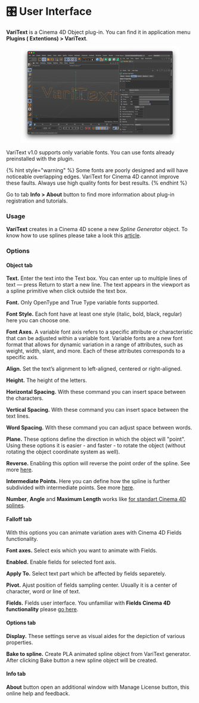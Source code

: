 # 🎛 User Interface

**VariText** is a Cinema 4D Object plug-in. You can find it in application menu **Plugins ( Extentions) > VariText**.

<figure><img src="../.gitbook/assets/Screenshot 2023 07 04 at 11.05.23.png" alt=""><figcaption></figcaption></figure>

VariText v1.0 supports only variable fonts. You can use fonts already preinstalled with the plugin.

{% hint style="warning" %}
Some fonts are poorly designed and will have noticeable overlapping edges. VariText for Cinema 4D cannot improve these faults. Always use high quality fonts for best results.
{% endhint %}

Go to tab **Info >** **About** button to find more information about plug-in registration and tutorials.

### Usage

**VariText** creates in a Cinema 4D scene a new _Spline Generator_ object. To know how to use splines please take a look this [article](https://help.maxon.net/c4d/s26/en-us/Default.htm#html/5420.html?TocPath=Create%2520Menu%257CSpline%257C\_\_\_\_\_0).

### Options

#### Object tab

**Text.** Enter the text into the Text box. You can enter up to multiple lines of text — press Return to start a new line. The text appears in the viewport as a spline primitive when click outside the text box.

**Font.** Only OpenType and True Type variable fonts supported.

**Font Style.** Each font have at least one style (italic, bold, black, regular) here you can choose one.

**Font Axes.** A variable font axis refers to a specific attribute or characteristic that can be adjusted within a variable font. Variable fonts are a new font format that allows for dynamic variation in a range of attributes, such as weight, width, slant, and more. Each of these attributes corresponds to a specific axis.

**Align.** Set the text’s alignment to left-aligned, centered or right-aligned.

**Height.** The height of the letters.

**Horizontal Spacing.** With these command you can insert space between the characters.

**Vertical Spacing.** With these command you can insert space between the text lines.

**Word Spacing.** With these command you can adjust space between words.

**Plane.** These options define the direction in which the object will "point". Using these options it is easier - and faster - to rotate the object (without rotating the object coordinate system as well).

**Reverse.** Enabling this option will reverse the point order of the spline. See more [here](https://help.maxon.net/c4d/s26/en-us/Content/html/5420.html).

**Intermediate Points.** Here you can define how the spline is further subdivided with intermediate points. See more [here](https://help.maxon.net/c4d/s26/en-us/Default.htm#html/OSPLINETEXT-ID\_OBJECTPROPERTIES.html#SPLINEOBJECT\_INTERPOLATION).

**Number**, **Angle** and **Maximum Length** works like [for standart Cinema 4D splines](https://help.maxon.net/c4d/s26/en-us/Default.htm#html/OSPLINETEXT-ID\_OBJECTPROPERTIES.html#SPLINEOBJECT\_ANGLE).

#### Falloff tab

With this options you can animate variation axes with Cinema 4D Fields functionality.

**Font axes.** Select exis which you want to animate with Fields.

**Enabled.** Enable fields for selected font axis.

**Apply To.** Select text part which be affected by fields separetely.

**Pivot.** Ajust position of fields sampling center. Usually it is a center of character, word or line of text.

**Fields.** Fields user interface. You unfamiliar with **Fields Cinema 4D functionality** please [go here](https://help.maxon.net/c4d/s26/en-us/Default.htm#html/OEPLAIN-FALLOFF\_GROUPFALLOFF.html#FIELDS).

#### Options tab

**Display.** These settings serve as visual aides for the depiction of various properties.

**Bake to spline.** Create PLA animated spline object from VariText generator. After clicking Bake button a new spline object will be created.

#### Info tab

**About** button open an additional window with Manage License button, this online help and feedback.
